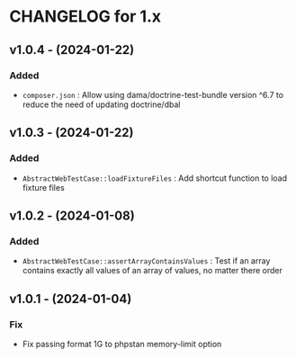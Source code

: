 CHANGELOG for 1.x
===================
## v1.0.4 - (2024-01-22)

### Added

- `composer.json` : Allow using dama/doctrine-test-bundle version ^6.7 to reduce the need of updating doctrine/dbal

## v1.0.3 - (2024-01-22)

### Added

- `AbstractWebTestCase::loadFixtureFiles` : Add shortcut function to load fixture files

## v1.0.2 - (2024-01-08)

### Added

- `AbstractWebTestCase::assertArrayContainsValues` : Test if an array contains exactly all values of an array of values, no matter there order

## v1.0.1 - (2024-01-04)

### Fix

- Fix passing format 1G to phpstan memory-limit option
